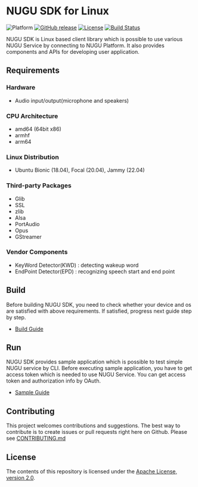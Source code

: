 # NUGU SDK for Linux

![Platform](https://img.shields.io/badge/platform-Linux-lightgrey) [![GitHub release](https://img.shields.io/github/v/release/nugu-developers/nugu-linux?sort=semver)](https://github.com/nugu-developers/nugu-linux/releases) [![License](https://img.shields.io/github/license/nugu-developers/nugu-linux)](https://github.com/nugu-developers/nugu-linux/blob/master/LICENSE) [![Build Status](https://github.com/nugu-developers/nugu-linux/workflows/Push/badge.svg)](https://github.com/nugu-developers/nugu-linux/actions/workflows/push.yaml)

NUGU SDK is Linux based client library which is possible to use various NUGU Service by connecting to NUGU Platform. It also provides components and APIs for developing user application.

## Requirements

### Hardware

- Audio input/output(microphone and speakers)

### CPU Architecture

- amd64 (64bit x86)
- armhf
- arm64

### Linux Distribution

- Ubuntu Bionic (18.04), Focal (20.04), Jammy (22.04)

### Third-party Packages

- Glib
- SSL
- zlib
- Alsa
- PortAudio
- Opus
- GStreamer

### Vendor Components

- KeyWord Detector(KWD) : detecting wakeup word
- EndPoint Detector(EPD) : recognizing speech start and end point

## Build

Before building NUGU SDK, you need to check whether your device and os are satisfied with above requirements. If satisfied, progress next guide step by step.

- [Build Guide](https://github.com/nugu-developers/nugu-linux/wiki/Build)

## Run

NUGU SDK provides sample application which is possible to test simple NUGU service by CLI. Before executing sample application, you have to get access token which is needed to use NUGU Service. You can get access token and authorization info by OAuth.

- [Sample Guide](https://github.com/nugu-developers/nugu-linux/wiki/Samples)

## Contributing

This project welcomes contributions and suggestions. The best way to contribute is to create issues or pull requests right here on Github. Please see [CONTRIBUTING.md](CONTRIBUTING.md)

## License

The contents of this repository is licensed under the
[Apache License, version 2.0](http://www.apache.org/licenses/LICENSE-2.0).
